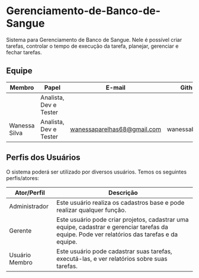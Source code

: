 # Gerenciamento-de-Banco-de-Sangue

Sistema para Gerenciamento de Banco de Sangue. Nele é possível criar tarefas, controlar o tempo de execução da tarefa, planejar, gerenciar e fechar tarefas.

## Equipe

Membro | Papel | E-mail | Github |
| ----------- | ----------- | ----------- | ----------- |
              | Analista, Dev e Tester |                             |                |
Wanessa Silva | Analista, Dev e Tester | wanessaparelhas68@gmail.com | wanessabezerra |

## Perfis dos Usuários

O sistema poderá ser utilizado por diversos usuários. Temos os seguintes perfis/atores:

Ator/Perfil                                 | Descrição   |
---------                              | ----------- |
Administrador | Este usuário realiza os cadastros base e pode realizar qualquer função.
Gerente | Este usuário pode criar projetos, cadastrar uma equipe, cadastrar e gerenciar tarefas da equipe. Pode ver relatórios das tarefas e da equipe.
Usuário Membro | Este usuário pode cadastrar suas tarefas, executá-las, e ver relatórios sobre suas tarefas.
